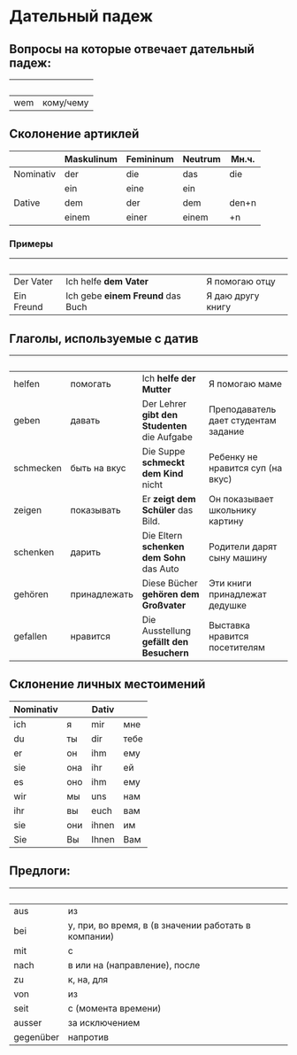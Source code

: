 # Дательный падеж

## Вопросы на которые отвечает дательный падеж: 

&nbsp;|&nbsp;      
------|----------
wem   | кому/чему

## Сколонение артиклей

&nbsp;    | Maskulinum |  Femininum    | Neutrum   | Мн.ч.
----------|------------|---------------|-----------|-----
Nominativ | der        | die           | das       | die 
&nbsp;    | ein        | eine          | ein       |
Dative    | dem        | der           | dem       | den+n
&nbsp;    | einem      | einer         | einem     | +n

### Примеры

&nbsp;     | &nbsp;                             | &nbsp;
-----------|------------------------------------|---------------
Der Vater  | Ich helfe __dem Vater__            | Я помогаю отцу
Ein Freund | Ich gebe __einem Freund__ das Buch | Я даю другу книгу


## Глаголы, используемые c датив

&nbsp;    | &nbsp;       | &nbsp;                                        | &nbsp;
----------|--------------|-----------------------------------------------|------
helfen    | помогать     | Ich __helfe der Mutter__                      | Я помогаю маме
geben     | давать       | Der Lehrer __gibt den Studenten__ die Aufgabe | Преподаватель дает студентам задание
schmecken | быть на вкус | Die Suppe __schmeckt dem Kind__ nicht         | Ребенку не нравится суп (на вкус)
zeigen    | показывать   | Er __zeigt dem Schüler__ das Bild.            | Он показывает школьнику картину
schenken  | дарить       | Die Eltern __schenken dem Sohn__ das Auto     | Родители дарят сыну машину
gehören   | принадлежать | Diese Bücher __gehören dem Großvater__        | Эти книги принадлежат дедушке
gefallen  | нравится     | Die Ausstellung __gefällt den Besuchern__     | Выставка нравится посетителям



## Склонение личных местоимений

Nominativ| &nbsp;   |		Dativ | &nbsp;	
----------|---------|---------|-------
ich       |	я       |	mir     |	мне
du	      |ты       |	dir     |	тебе
er	      |он       |	ihm     |	ему
sie       |	она     |	ihr     |	ей
es|	оно	|ihm|	ему
wir	|мы	|uns	|нам
ihr	|вы	|euch|	вам
sie	|они	|ihnen|	им
Sie	|Вы	|Ihnen|	Вам

## Предлоги:

&nbsp;    | &nbsp;
----------|------------
aus       | из
bei       | у, при, во время, в (в значении работать в компании)
mit       | с
nach      | в или на (направление), после
zu        | к, на, для
von       | из
seit      | с (момента времени)
ausser    | за исключением
gegenüber | напротив
